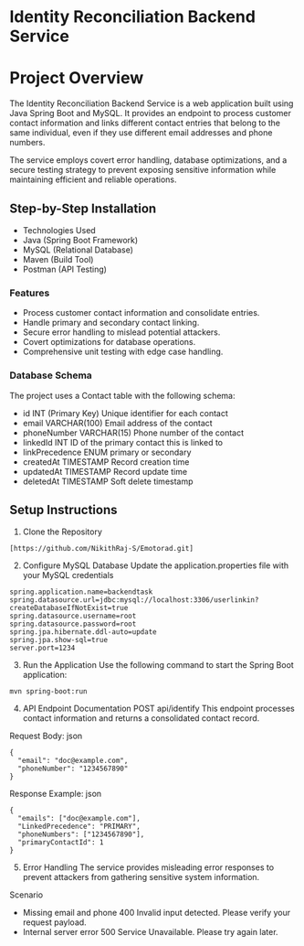 # Identity Reconciliation Backend Service

# Project Overview
The Identity Reconciliation Backend Service is a web application built using Java Spring Boot and MySQL. It provides an endpoint to process customer contact information and links different contact entries that belong to the same individual, even if they use different email addresses and phone numbers.

The service employs covert error handling, database optimizations, and a secure testing strategy to prevent exposing sensitive information while maintaining efficient and reliable operations.

## Step-by-Step Installation
- Technologies Used
- Java (Spring Boot Framework)
- MySQL (Relational Database)
- Maven (Build Tool)
- Postman (API Testing)

### Features
- Process customer contact information and consolidate entries.
- Handle primary and secondary contact linking.
- Secure error handling to mislead potential attackers.
- Covert optimizations for database operations.
- Comprehensive unit testing with edge case handling.

### Database Schema
The project uses a Contact table with the following schema:

- id	INT (Primary Key)	Unique identifier for each contact
- email	VARCHAR(100)	Email address of the contact
- phoneNumber	VARCHAR(15)	Phone number of the contact
- linkedId	INT	ID of the primary contact this is linked to
- linkPrecedence	ENUM	primary or secondary
- createdAt	TIMESTAMP	Record creation time
- updatedAt	TIMESTAMP	Record update time
- deletedAt	TIMESTAMP	Soft delete timestamp


## Setup Instructions

1. Clone the Repository
```
[https://github.com/NikithRaj-S/Emotorad.git]
```
2. Configure MySQL Database
Update the application.properties file with your MySQL credentials
```
spring.application.name=backendtask
spring.datasource.url=jdbc:mysql://localhost:3306/userlinkin?createDatabaseIfNotExist=true
spring.datasource.username=root
spring.datasource.password=root
spring.jpa.hibernate.ddl-auto=update
spring.jpa.show-sql=true
server.port=1234
```
3. Run the Application
Use the following command to start the Spring Boot application:

``` 
mvn spring-boot:run
```
4. API Endpoint Documentation
POST api/identify
This endpoint processes contact information and returns a consolidated contact record.

Request Body:
json
```
{
  "email": "doc@example.com",
  "phoneNumber": "1234567890"
}
```
Response Example:
json
```
{
  "emails": ["doc@example.com"],
  "LinkedPrecedence": "PRIMARY",
  "phoneNumbers": ["1234567890"],
  "primaryContactId": 1
}
```
5. Error Handling
The service provides misleading error responses to prevent attackers from gathering sensitive system information.

Scenario
- Missing email and phone	400	Invalid input detected. Please verify your request payload.
- Internal server error	500	Service Unavailable. Please try again later.
